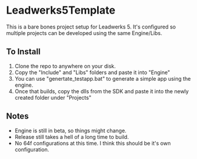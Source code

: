 # Leadwerks5Template
This is a bare bones project setup for Leadwerks 5. It's configured so multiple projects can be developed using the same Engine/Libs. 

## To Install
1.  Clone the repo to anywhere on your disk.
2.  Copy the "Include" and "Libs" folders and paste it into "Engine"   
3.  You can use "genertate_testapp.bat" to generate a simple app using the engine.
4.  Once that builds, copy the dlls from the SDK and paste it into the newly created folder under "Projects"


## Notes
- Engine is still in beta, so things might change.
- Release still takes a hell of a long time to build.
- No 64f configurations at this time. I think this should be it's own configuration.
